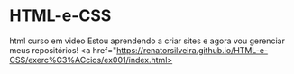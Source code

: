 # HTML-e-CSS
 html  curso em video
Estou aprendendo a criar sites e agora vou gerenciar meus
 repositórios!
 <a href="https://renatorsilveira.github.io/HTML-e-CSS/exerc%C3%ACcios/ex001/index.html>